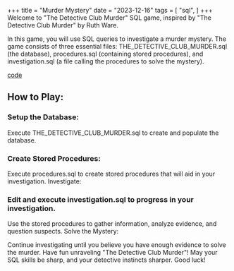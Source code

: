 +++
title = "Murder Mystery"
date = "2023-12-16"
tags = [
    "sql",
]
+++
Welcome to "The Detective Club Murder" SQL game, inspired by "The Detective Club Murder" by Ruth Ware.
<!--more-->
 In this game, you will use SQL queries to investigate a murder mystery. The game consists of three essential files: THE_DETECTIVE_CLUB_MURDER.sql (the database), procedures.sql (containing stored procedures), and investigation.sql (a file calling the procedures to solve the mystery).
 
[code](https://github.com/le-que/Murder-Mystery)
## How to Play:
### Setup the Database:
Execute THE_DETECTIVE_CLUB_MURDER.sql to create and populate the database.

### Create Stored Procedures:
Execute procedures.sql to create stored procedures that will aid in your investigation.
Investigate:

### Edit and execute investigation.sql to progress in your investigation.
Use the stored procedures to gather information, analyze evidence, and question suspects.
Solve the Mystery:

Continue investigating until you believe you have enough evidence to solve the murder.
Have fun unraveling "The Detective Club Murder"! May your SQL skills be sharp, and your detective instincts sharper. Good luck!